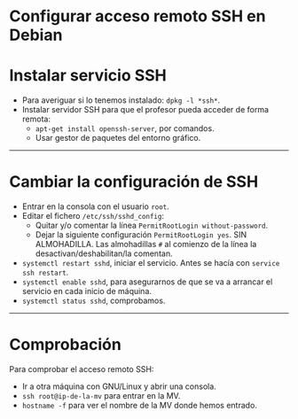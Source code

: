 
# Configurar acceso remoto SSH en Debian

# Instalar servicio SSH

* Para averiguar si lo tenemos instalado: `dpkg -l *ssh*`.
* Instalar servidor SSH para que el profesor pueda acceder de forma remota:
    * `apt-get install openssh-server`, por comandos.
    * Usar gestor de paquetes del entorno gráfico.

---

# Cambiar la configuración de SSH

* Entrar en la consola con el usuario `root`.
* Editar el fichero `/etc/ssh/sshd_config`:
     * Quitar y/o comentar la línea `PermitRootLogin without-password`.
     * Dejar la siguiente configuración `PermitRootLogin yes`. SIN ALMOHADILLA.
     Las almohadillas `#` al comienzo de la línea la desactivan/deshabilitan/la comentan.
* `systemctl restart sshd`, iniciar el servicio. Antes se hacía con `service ssh restart`.
* `systemctl enable sshd`, para asegurarnos de que se va a arrancar el servicio en cada inicio de máquina.
* `systemctl status sshd`, comprobamos.

---

# Comprobación

Para comprobar el acceso remoto SSH:
* Ir a otra máquina con GNU/Linux y abrir una consola.
* `ssh root@ip-de-la-mv` para entrar en la MV.
* `hostname -f` para ver el nombre de la MV donde hemos entrado.
